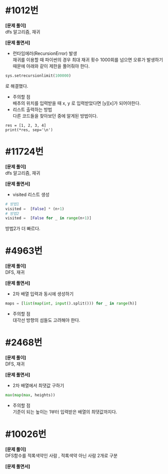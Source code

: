# \#1012번  
**[문제 풀이]**  
dfs 알고리즘, 재귀

**[문제 풀면서]**   
- 런타임에러(RecursionError) 발생   
재귀를 이용할 때 파이썬의 경우 최대 재귀 횟수 1000회를 넘으면 오류가 발생하기 때문에 아래와 같이 제한을 풀어줘야 한다.    
```python
sys.setrecursionlimit(100000)
```
로 해결했다.  
- 주의할 점  
배추의 위치를 입력받을 때 x, y 로 입력받았다면 [y][x]가 되어야한다.
- 리스트 출력하는 방법  
다른 코드들을 찾아보던 중에 알게된 방법이다.  
```
res = [1, 2, 3, 4]
print(*res, sep='\n')
```

# \#11724번
**[문제 풀이]**  
dfs 알고리즘, 재귀  

**[문제 풀면서]**   
- visited 리스트 생성
```python
# 방법1
visited =  [False] * (n+1)
# 방법2
visited =  [False for _ in range(n+1)]
```
방법2가 더 빠르다.  

# \#4963번
**[문제 풀이]**  
DFS, 재귀

**[문제 풀면서]**  
- 2차 배열 입력과 동시에 생성하기
```python
maps = [list(map(int, input().split())) for _ in range(h)]
```
- 주의할 점  
대각선 방향의 섬들도 고려해야 한다.

# \#2468번
**[문제 풀이]**    
DFS, 재귀

**[문제 풀면서]**  
- 2차 배열에서 최댓값 구하기
```Python
max(map(max, heights))
```
- 주의할 점  
기준이 되는 높이는 1부터 입력받은 배열의 최댓값까지다.


# \#10026번
**[문제 풀이]**  
DFS함수를 적록색약인 사람 , 적록색약 아닌 사람 2개로 구분  

**[문제 풀면서]**   
